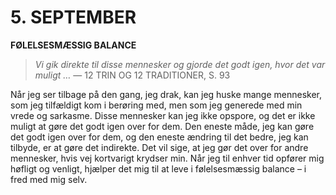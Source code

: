 # 5. SEPTEMBER

**FØLELSESMÆSSIG BALANCE**

> *Vi gik direkte til disse mennesker og gjorde det godt igen, hvor det var muligt …*
> — 12 TRIN OG 12 TRADITIONER, S. 93

Når jeg ser tilbage på den gang, jeg drak, kan jeg huske mange mennesker, som jeg tilfældigt kom i berøring med, men som jeg generede med min vrede og sarkasme. Disse mennesker kan jeg ikke opspore, og det er ikke muligt at gøre det godt igen over for dem. Den eneste måde, jeg kan gøre det godt igen over for dem, og den eneste ændring til det bedre, jeg kan tilbyde, er at gøre det indirekte. Det vil sige, at jeg gør det over for andre mennesker, hvis vej kortvarigt krydser min. Når jeg til enhver tid opfører mig høfligt og venligt, hjælper det mig til at leve i følelsesmæssig balance – i fred med mig selv.
